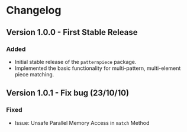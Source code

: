 Changelog
============

## Version 1.0.0 - First Stable Release

### Added
- Initial stable release of the `patternpiece` package.
- Implemented the basic functionality for multi-pattern, multi-element piece matching.

## Version 1.0.1 - Fix bug (23/10/10)

### Fixed
- Issue: Unsafe Parallel Memory Access in `match` Method